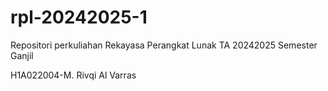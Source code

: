 # rpl-20242025-1
Repositori perkuliahan Rekayasa Perangkat Lunak TA 20242025 Semester Ganjil

H1A022004-M. Rivqi Al Varras
